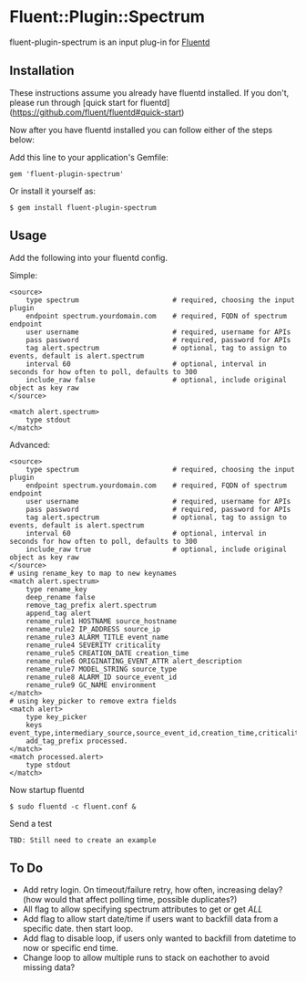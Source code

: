 # Fluent::Plugin::Spectrum

fluent-plugin-spectrum is an input plug-in for [Fluentd](http://fluentd.org)

## Installation

These instructions assume you already have fluentd installed. 
If you don't, please run through [quick start for fluentd] (https://github.com/fluent/fluentd#quick-start)

Now after you have fluentd installed you can follow either of the steps below:

Add this line to your application's Gemfile:

    gem 'fluent-plugin-spectrum'

Or install it yourself as:

    $ gem install fluent-plugin-spectrum

## Usage
Add the following into your fluentd config.

Simple:

	<source>
		type spectrum 						# required, choosing the input plugin
    	endpoint spectrum.yourdomain.com 	# required, FQDN of spectrum endpoint
    	user username 						# required, username for APIs
    	pass password 						# required, password for APIs
    	tag alert.spectrum 					# optional, tag to assign to events, default is alert.spectrum
    	interval 60 						# optional, interval in seconds for how often to poll, defaults to 300
    	include_raw false 					# optional, include original object as key raw
    </source>

	<match alert.spectrum>
  		type stdout
	</match>

Advanced:

	<source>
		type spectrum 						# required, choosing the input plugin
    	endpoint spectrum.yourdomain.com 	# required, FQDN of spectrum endpoint
    	user username 						# required, username for APIs
    	pass password 						# required, password for APIs
    	tag alert.spectrum 					# optional, tag to assign to events, default is alert.spectrum
    	interval 60 						# optional, interval in seconds for how often to poll, defaults to 300
    	include_raw true 					# optional, include original object as key raw
    </source>
    # using rename_key to map to new keynames
	<match alert.spectrum>
  		type rename_key
  		deep_rename false
  		remove_tag_prefix alert.spectrum
  		append_tag alert
  		rename_rule1 HOSTNAME source_hostname
  		rename_rule2 IP_ADDRESS source_ip
  		rename_rule3 ALARM_TITLE event_name
  		rename_rule4 SEVERITY criticality
  		rename_rule5 CREATION_DATE creation_time
  		rename_rule6 ORIGINATING_EVENT_ATTR alert_description
  		rename_rule7 MODEL_STRING source_type
  		rename_rule8 ALARM_ID source_event_id
  		rename_rule9 GC_NAME environment
	</match>
	# using key_picker to remove extra fields
	<match alert>
  		type key_picker
  		keys event_type,intermediary_source,source_event_id,creation_time,criticality,event_name,source_hostname,source_ip,alert_description,source_type,environment,raw
  		add_tag_prefix processed.
	</match>
	<match processed.alert>
  		type stdout
	</match>

Now startup fluentd

    $ sudo fluentd -c fluent.conf &

Send a test

	TBD: Still need to create an example

## To Do
* Add retry login. On timeout/failure retry, how often, increasing delay? (how would that affect polling time, possible duplicates?)
* All flag to allow specifying spectrum attributes to get or get _ALL_
* Add flag to allow start date/time if users want to backfill data from a specific date. then start loop. 
* Add flag to disable loop, if users only wanted to backfill from datetime to now or specific end time. 
* Change loop to allow multiple runs to stack on eachother to avoid missing data?